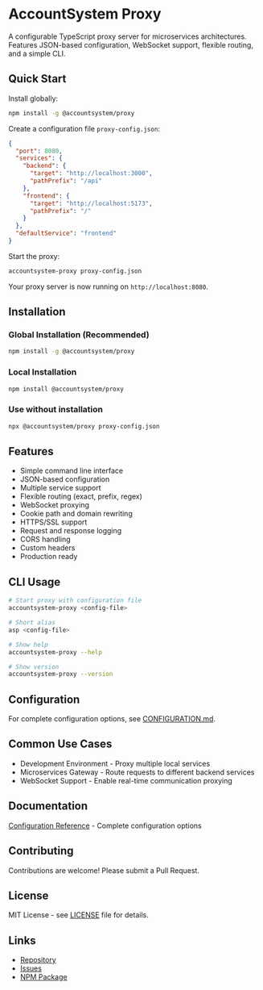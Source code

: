 # AccountSystem Proxy

A configurable TypeScript proxy server for microservices architectures. Features JSON-based configuration, WebSocket support, flexible routing, and a simple CLI.

## Quick Start

Install globally:

```bash
npm install -g @accountsystem/proxy
```

Create a configuration file `proxy-config.json`:

```json
{
  "port": 8080,
  "services": {
    "backend": {
      "target": "http://localhost:3000",
      "pathPrefix": "/api"
    },
    "frontend": {
      "target": "http://localhost:5173",
      "pathPrefix": "/"
    }
  },
  "defaultService": "frontend"
}
```

Start the proxy:

```bash
accountsystem-proxy proxy-config.json
```

Your proxy server is now running on `http://localhost:8080`.

## Installation

### Global Installation (Recommended)

```bash
npm install -g @accountsystem/proxy
```

### Local Installation

```bash
npm install @accountsystem/proxy
```

### Use without installation

```bash
npx @accountsystem/proxy proxy-config.json
```

## Features

- Simple command line interface
- JSON-based configuration
- Multiple service support
- Flexible routing (exact, prefix, regex)
- WebSocket proxying
- Cookie path and domain rewriting
- HTTPS/SSL support
- Request and response logging
- CORS handling
- Custom headers
- Production ready

## CLI Usage

```bash
# Start proxy with configuration file
accountsystem-proxy <config-file>

# Short alias
asp <config-file>

# Show help
accountsystem-proxy --help

# Show version
accountsystem-proxy --version
```

## Configuration

For complete configuration options, see [CONFIGURATION.md](CONFIGURATION.md).

## Common Use Cases

- Development Environment - Proxy multiple local services
- Microservices Gateway - Route requests to different backend services
- WebSocket Support - Enable real-time communication proxying

## Documentation

[Configuration Reference](CONFIGURATION.md) - Complete configuration options

## Contributing

Contributions are welcome! Please submit a Pull Request.

## License

MIT License - see [LICENSE](LICENSE) file for details.

## Links

- [Repository](https://github.com/0-kodiya-0/AccountSystem)
- [Issues](https://github.com/0-kodiya-0/AccountSystem/issues)
- [NPM Package](https://www.npmjs.com/package/@accountsystem/proxy)
